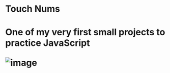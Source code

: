 <h1> Touch Nums <h1/>
<p> One of my very first small projects to practice JavaScript </p>

![image](https://user-images.githubusercontent.com/93701509/233451606-f1bba265-70c4-4337-90ed-e0c1dfd060f2.png)
